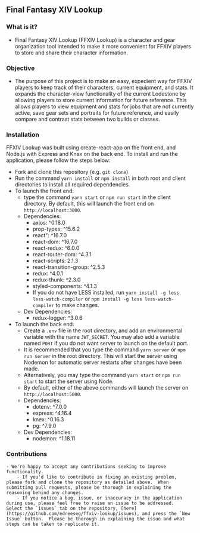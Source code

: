 ## Final Fantasy XIV Lookup

### What is it?

- Final Fantasy XIV Lookup (FFXIV Lookup) is a character and gear organization tool intended to make it more convenient for FFXIV players to store and share their character information.

### Objective

- The purpose of this project is to make an easy, expedient way for FFXIV players to keep track of their characters, current equipment, and stats.  It expands the character-view functionality of the current Lodestone by allowing players to store current information for future reference.  This allows players to view equipment and stats for jobs that are not currently active, save gear sets and portraits for future reference, and easily compare and contrast stats between two builds or classes.

### Installation

FFXIV Lookup was built using create-react-app on the front end, and Node.js with Express and Knex on the back end.  To install and run the application, please follow the steps below:

- Fork and clone this repository (e.g. `git clone`)
- Run the command `yarn install` or `npm install` in both root and client directories to install all required dependencies.
- To launch the front end:
    - type the command `yarn start` or `npm run start` in the client directory.  By default, this will launch the front end on `http://localhost:3000`.
    - Dependencies:
        - axios: ^0.18.0
        - prop-types: ^15.6.2
        - react": ^16.7.0
        - react-dom: ^16.7.0
        - react-redux: ^6.0.0
        - react-router-dom: ^4.3.1
        - react-scripts: 2.1.3
        - react-transition-group: ^2.5.3
        - redux: ^4.0.1
        - redux-thunk: ^2.3.0
        - styled-components: ^4.1.3
        - If you do not have LESS installed, run `yarn install -g less less-watch-compiler` or `npm install -g less less-watch-compiler` to make changes.
    - Dev Dependencies:
        - redux-logger: ^3.0.6
- To launch the back end:
    - Create a `.env` file in the root directory, and add an environmental variable with the name `JWT_SECRET`.  You may also add a variable named `PORT` if you do not want server to launch on the default port.
    - It is recommended that you type the command `yarn server` or `npm run server` in the root directory.  This will start the server using Nodemon for automatic server restarts after changes have been made.  
    - Alternatively, you may type the command `yarn start` or `npm run start` to start the server using Node. 
    - By default, either of the above commands will launch the server on `http://localhost:5000`.
    - Dependencies:
        - dotenv: ^7.0.0
        - express: ^4.16.4
        - knex: ^0.16.3
        - pg: ^7.9.0
    - Dev Dependencies:
        - nodemon: ^1.18.11

### Contributions

    - We're happy to accept any contributions seeking to improve functionality.
        - If you'd like to contribute in fixing an existing problem, please fork and clone the repository as detailed above.  When submitting pull requests, please be thorough in explaining the reasoning behind any changes.
        - If you notice a bug, issue, or inaccuracy in the application during use, please feel free to raise an issue to be addressed.  Select the `issues` tab on the repository, [here](https://github.com/edreeseg/ffxiv-lookup/issues), and press the `New Issue` button.  Please be thorough in explaining the issue and what steps can be taken to replicate it.